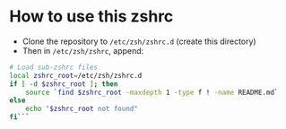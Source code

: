 # How to use this zshrc

  - Clone the repository to `/etc/zsh/zshrc.d` (create this directory)
  - Then in `/etc/zsh/zshrc`, append:

```zsh
# Load sub-zshrc files
local zshrc_root=/etc/zsh/zshrc.d
if [ -d $zshrc_root ]; then
    source `find $zshrc_root -maxdepth 1 -type f ! -name README.md`
else
    echo "$zshrc_root not found"
fi```

